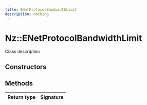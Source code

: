 ```yaml
---
title: ENetProtocolBandwidthLimit
description: Nothing
---
```


# Nz::ENetProtocolBandwidthLimit

Class description

## Constructors


## Methods

| Return type | Signature |
| ----------- | --------- |
